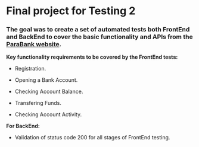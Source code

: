 # Final project for Testing 2

### The goal was to create a set of automated tests both FrontEnd and BackEnd to cover the basic functionality and APIs from the [ParaBank website]( https://parabank.parasoft.com/).

**Key functionality requirements to be covered by the FrontEnd tests:**


* Registration.

* Opening a Bank Account.

* Checking Account Balance.

* Transfering Funds.

* Checking Account Activity.

**For BackEnd:**

* Validation of status code 200 for all stages of FrontEnd testing.
